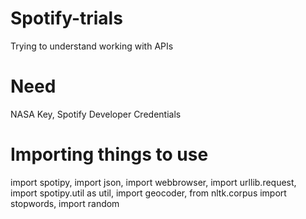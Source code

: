 # Spotify-trials
Trying to understand working with APIs

# Need

NASA Key,
Spotify Developer Credentials

# Importing things to use
import spotipy,
import json,
import webbrowser,
import urllib.request,
import spotipy.util as util,
import geocoder,
from nltk.corpus import stopwords,
import random
